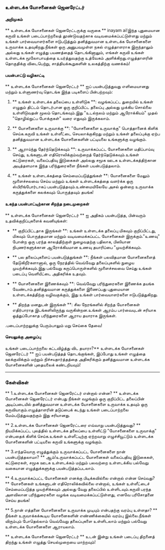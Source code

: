 ### உள்ளடக்க யோசனைகள் ஜெனரேட்டர்

#### அறிமுகம்
** உள்ளடக்க யோசனைகள் ஜெனரேட்டருக்கு வருகை ** inayam ai!இந்த புதுமையான கருவி உங்கள் படைப்பாற்றலைத் தூண்டுவதற்காக வடிவமைக்கப்பட்டுள்ளது மற்றும் உங்கள் பார்வையாளர்களை ஈடுபடுத்தும் தனித்துவமான உள்ளடக்க யோசனைகளை உருவாக்க உதவுகிறது.நீங்கள் ஒரு அனுபவமுள்ள நகல் எழுத்தாளராக இருந்தாலும் அல்லது உங்கள் எழுத்து பயணத்தைத் தொடங்கினாலும், எங்கள் கருவி உங்கள் உள்ளடக்க மூலோபாயத்தை உயர்த்துவதற்கு உத்வேகம் அளிக்கிறது.எழுத்தாளரின் தொகுதிக்கு விடைபெற்று, சாத்தியக்கூறுகளின் உலகத்திற்கு வணக்கம்!

#### பயன்பாட்டு வழிகாட்டி
** உள்ளடக்க யோசனைகள் ஜெனரேட்டர் ** ஐப் பயன்படுத்துவது எளிமையானது மற்றும் உள்ளுணர்வு.தொடங்க இந்த படிகளைப் பின்பற்றவும்:

1. ** உங்கள் உள்ளடக்க தலைப்பை உள்ளிடுக **: வழங்கப்பட்ட துறையில் உங்கள் எழுதும் திட்டம் தொடர்பான ஒரு குறிப்பிட்ட தலைப்பு அல்லது முக்கிய சொல்லை உள்ளிடுவதன் மூலம் தொடங்கவும்.இது "உடல்நலம் மற்றும் ஆரோக்கியம்" முதல் "தொழில்நுட்ப போக்குகள்" வரை எதுவும் இருக்கலாம்.

2. ** யோசனைகளை உருவாக்கு **: "யோசனைகளை உருவாக்கு" பொத்தானைக் கிளிக் செய்க.கருவி உங்கள் உள்ளீட்டை செயலாக்குகிறது மற்றும் உங்கள் தலைப்புக்கு ஏற்ப தனித்துவமான உள்ளடக்க யோசனைகளின் பட்டியலை உங்களுக்கு வழங்கும்.

3. ** ஆராய்ந்து தேர்ந்தெடுக்கவும் **: உருவாக்கப்பட்ட யோசனைகளை மதிப்பாய்வு செய்து, உங்களுடன் எதிரொலிக்கும்வற்றைத் தேர்ந்தெடுக்கவும்.உங்கள் கட்டுரைகள், வலைப்பதிவு இடுகைகள் அல்லது சமூக ஊடக உள்ளடக்கத்திற்கான அடித்தளமாக இந்த பரிந்துரைகளை நீங்கள் பயன்படுத்தலாம்.

4. ** உங்கள் உள்ளடக்கத்தை செம்மைப்படுத்துங்கள் **: யோசனைகளை மேலும் மூளைச்சலவை செய்ய மற்றும் உங்கள் உள்ளடக்கத்தை வளர்க்க ஒரு ஸ்பிரிங்போர்டாகப் பயன்படுத்தவும்.உண்மையிலேயே அசல் ஒன்றை உருவாக்க கருத்துக்களை கலக்கவும் பொருத்தவும் தயங்க!

#### உகந்த பயன்பாட்டிற்கான சிறந்த நடைமுறைகள்
** உள்ளடக்க யோசனைகள் ஜெனரேட்டர் ** ஐ அதிகம் பயன்படுத்த, பின்வரும் உதவிக்குறிப்புகளைக் கவனியுங்கள்:

- ** குறிப்பிட்டதாக இருங்கள் **: உங்கள் உள்ளடக்க தலைப்பு மிகவும் குறிப்பிட்டது, மிகவும் பொருத்தமான மற்றும் வடிவமைக்கப்பட்ட யோசனைகள் இருக்கும்."உணவு" போன்ற ஒரு பரந்த காலத்திற்குள் நுழைவதற்கு பதிலாக, பிஸியான நிபுணர்களுக்கான ஆரோக்கியமான உணவு தயாரிப்பை "முயற்சிக்கவும்.

- ** பல தலைப்புகளைப் பயன்படுத்துங்கள் **: நீங்கள் பலவிதமான யோசனைகளைத் தேடுகிறீர்களானால், ஒரு நேரத்தில் வெவ்வேறு தலைப்புகளில் நுழைய முயற்சிக்கவும்.இது பல்வேறு கருப்பொருள்களில் மூளைச்சலவை செய்து உங்கள் படைப்பு வெளியீட்டை அதிகரிக்க உதவும்.

- ** யோசனைகளை இணைக்கவும் **: வெவ்வேறு பரிந்துரைகளை இணைக்க தயங்க வேண்டாம்.தனித்துவமான கருத்துக்களை இணைப்பது புதுமையான உள்ளடக்கத்திற்கு வழிவகுக்கும், இது உங்கள் பார்வையாளர்களை ஈடுபடுத்துகிறது.

- ** திறந்த மனதுடன் இருங்கள் **: சில நேரங்களில் சிறந்த யோசனைகள் எதிர்பாராத இடங்களிலிருந்து வருகின்றன.உங்கள் ஆரம்ப பார்வையுடன் சரியாக ஒத்துப்போகாத பரிந்துரைகளை ஆராய தயாராக இருங்கள்.

.படைப்பாற்றலுக்கு பெரும்பாலும் மறு செய்கை தேவை!

#### செயலுக்கு அழைப்பு
உங்கள் படைப்பாற்றலை கட்டவிழ்த்து விட தயாரா?** உள்ளடக்க யோசனைகள் ஜெனரேட்டர் ** ஐப் பயன்படுத்தத் தொடங்குங்கள், இப்போது உங்கள் எழுத்தை ஊக்குவிக்கும் மற்றும் நிச்சயதார்த்தத்தை அதிகரிக்கும் தனித்துவமான உள்ளடக்க யோசனைகளின் புதையலைக் கண்டறியவும்!

---

### கேள்விகள்

** 1.உள்ளடக்க யோசனைகள் ஜெனரேட்டர் என்றால் என்ன? **
உள்ளடக்க யோசனைகள் ஜெனரேட்டர் என்பது நீங்கள் வழங்கும் ஒரு குறிப்பிட்ட தலைப்பின் அடிப்படையில் தனித்துவமான உள்ளடக்க யோசனைகளை உருவாக்க உதவும் ஒரு கருவியாகும்.எழுத்தாளரின் தடுப்பைக் கடந்து உங்கள் படைப்பாற்றலை மேம்படுத்துவதற்கும் இது சரியானது.

** 2.உள்ளடக்க யோசனைகள் ஜெனரேட்டரை எவ்வாறு பயன்படுத்துவது? **
நியமிக்கப்பட்ட புலத்தில் உள்ளடக்க தலைப்பை உள்ளிட்டு "யோசனைகளை உருவாக்கு" என்பதைக் கிளிக் செய்க.உங்கள் உள்ளீட்டிற்கு ஏற்றவாறு எழுச்சியூட்டும் உள்ளடக்க யோசனைகளின் பட்டியலை கருவி உங்களுக்கு வழங்கும்.

** 3.எந்தவொரு எழுத்துக்கும் உருவாக்கப்பட்ட யோசனைகளை நான் பயன்படுத்தலாமா? **
ஆம்!உருவாக்கப்பட்ட யோசனைகள் வலைப்பதிவு இடுகைகள், கட்டுரைகள், சமூக ஊடக உள்ளடக்கம் மற்றும் பலவற்றை உள்ளடக்கிய பல்வேறு வகையான எழுத்துக்களுக்கு பயன்படுத்தப்படலாம்.

** 4.உருவாக்கப்பட்ட யோசனைகள் எனக்கு பிடிக்கவில்லை என்றால் என்ன செய்வது? **
யோசனைகள் உங்களுடன் எதிரொலிக்கவில்லை என்றால், உங்கள் உள்ளீட்டைச் செம்மைப்படுத்த முயற்சிக்கவும் அல்லது வேறு தலைப்பில் உள்ளிடவும்.கருவி பரந்த அளவிலான பரிந்துரைகளை வழங்க வடிவமைக்கப்பட்டுள்ளது, எனவே பரிசோதனை செய்ய தயங்க!

** 5.நான் எத்தனை யோசனைகளை உருவாக்க முடியும் என்பதற்கு வரம்பு உள்ளதா? **
நீங்கள் உருவாக்கக்கூடிய யோசனைகளின் எண்ணிக்கையில் வரம்பு இல்லை.நீங்கள் விரும்பும் போதெல்லாம் வெவ்வேறு தலைப்புகளை உள்ளிடலாம் மற்றும் பல்வேறு உள்ளடக்க யோசனைகளை ஆராயலாம்.

** உள்ளடக்க யோசனைகள் ஜெனரேட்டர் ** உடன் இன்று உங்கள் படைப்பு திறனைத் திறந்து உங்கள் எழுத்து செயல்முறையை மாற்றவும்!